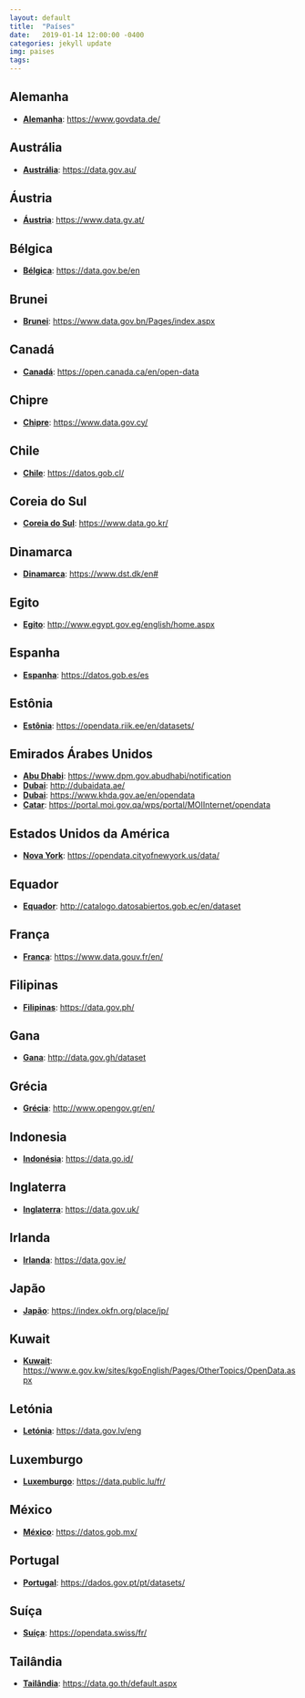 ```yaml
---
layout: default
title:  "Países"
date:   2019-01-14 12:00:00 -0400
categories: jekyll update
img: paises
tags:
---
```


## Alemanha

-   **[Alemanha](https://www.govdata.de/)**: https://www.govdata.de/

## Austrália

-   **[Austrália](https://data.gov.au/)**: https://data.gov.au/

## Áustria

-  **[Áustria](https://www.data.gv.at/)**: https://www.data.gv.at/

## Bélgica

-  **[Bélgica](https://data.gov.be/en)**: https://data.gov.be/en

## Brunei

-  **[Brunei](https://www.data.gov.bn/Pages/index.aspx)**: https://www.data.gov.bn/Pages/index.aspx

## Canadá

-   **[Canadá](https://open.canada.ca/en/open-data)**: https://open.canada.ca/en/open-data

## Chipre

-   **[Chipre](https://www.data.gov.cy/)**: https://www.data.gov.cy/

## Chile

-   **[Chile](https://datos.gob.cl/)**: https://datos.gob.cl/

## Coreia do Sul

-   **[Coreia do Sul](https://www.data.go.kr/)**: https://www.data.go.kr/

## Dinamarca

-   **[Dinamarca](https://www.dst.dk/en#)**: https://www.dst.dk/en#

## Egito

-   **[Egito](http://www.egypt.gov.eg/english/home.aspx)**: http://www.egypt.gov.eg/english/home.aspx

## Espanha

-   **[Espanha](https://datos.gob.es/es)**: https://datos.gob.es/es

## Estônia

-   **[Estônia](https://opendata.riik.ee/en/datasets/)**: https://opendata.riik.ee/en/datasets/

## Emirados Árabes Unidos
-   **[Abu Dhabi](https://www.dpm.gov.abudhabi/notification)**: https://www.dpm.gov.abudhabi/notification
-   **[Dubai](http://dubaidata.ae/)**: http://dubaidata.ae/
-   **[Dubai](https://www.khda.gov.ae/en/opendata)**: https://www.khda.gov.ae/en/opendata
-   **[Catar](https://portal.moi.gov.qa/wps/portal/MOIInternet/opendata)**: https://portal.moi.gov.qa/wps/portal/MOIInternet/opendata

## Estados Unidos da América

-   **[Nova York](https://opendata.cityofnewyork.us/data/)**: https://opendata.cityofnewyork.us/data/

## Equador

-   **[Equador](http://catalogo.datosabiertos.gob.ec/en/dataset)**: http://catalogo.datosabiertos.gob.ec/en/dataset

## França

-   **[França](https://www.data.gouv.fr/en/)**: https://www.data.gouv.fr/en/

## Filipinas

-   **[Filipinas](https://data.gov.ph/)**: https://data.gov.ph/

## Gana

-   **[Gana](http://data.gov.gh/dataset)**: http://data.gov.gh/dataset

## Grécia

-   **[Grécia](http://www.opengov.gr/en/)**: http://www.opengov.gr/en/

## Indonesia

-   **[Indonésia](https://data.go.id/)**: https://data.go.id/

## Inglaterra

-   **[Inglaterra](https://data.gov.uk/)**: https://data.gov.uk/

## Irlanda

-   **[Irlanda](https://data.gov.ie/)**: https://data.gov.ie/

## Japão

-   **[Japão](https://index.okfn.org/place/jp/)**: https://index.okfn.org/place/jp/

## Kuwait

-   **[Kuwait](https://www.e.gov.kw/sites/kgoEnglish/Pages/OtherTopics/OpenData.aspx)**: https://www.e.gov.kw/sites/kgoEnglish/Pages/OtherTopics/OpenData.aspx

## Letónia

-   **[Letónia](https://data.gov.lv/eng)**: https://data.gov.lv/eng

## Luxemburgo

-   **[Luxemburgo](https://data.public.lu/fr/)**: https://data.public.lu/fr/

## México

-   **[México](https://datos.gob.mx/)**: https://datos.gob.mx/

## Portugal

-   **[Portugal](https://dados.gov.pt/pt/datasets/)**: https://dados.gov.pt/pt/datasets/

## Suíça

-   **[Suíça](https://opendata.swiss/fr/)**: https://opendata.swiss/fr/

## Tailândia

-   **[Tailândia](https://data.go.th/default.aspx)**: https://data.go.th/default.aspx
